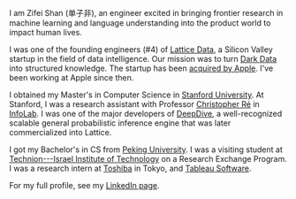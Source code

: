 I am Zifei Shan (单子非), an engineer excited in bringing frontier research in machine learning and language understanding into the product world to impact human lives.

I was one of the founding engineers (#4) of [Lattice Data](https://www.crunchbase.com/organization/lattice-data), a Silicon Valley startup in the field of data intelligence. Our mission was to turn [Dark Data](https://en.wikipedia.org/wiki/Dark_data) into structured knowledge. The startup has been [acquired by Apple](https://techcrunch.com/2017/05/13/apple-acquires-ai-company-lattice-data-a-specialist-in-unstructured-dark-data/). I've been working at Apple since then.

I obtained my Master's in Computer Science in [Stanford University](http://www.stanford.edu/). At Stanford, I was a research assistant with Professor [Christopher Ré](http://cs.stanford.edu/people/chrismre/) in [InfoLab](http://infolab.stanford.edu/). I was one of the major developers of [DeepDive](http://deepdive.stanford.edu/), a well-recognized scalable general probabilistic inference engine that was later commercialized into Lattice.

I got my Bachelor's in CS from [Peking University](http://www.pku.edu.cn/). I was a visiting student at [Technion---Israel Institute of Technology](http://www.technion.ac.il/en) on a Research Exchange Program. I was a research intern at [Toshiba](http://www.toshiba.com/) in Tokyo, and [Tableau Software](http://www.tableau.com/).

For my full profile, see my [LinkedIn page](https://www.linkedin.com/in/zifeishan/).
